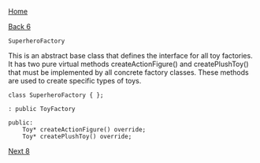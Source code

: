 [Home](page01.md)

[Back 6](page06.md)


```
SuperheroFactory
```

This is an abstract base class that defines the interface for all toy factories. It has two pure virtual methods createActionFigure() and createPlushToy() that must be implemented by all concrete factory classes. These methods are used to create specific types of toys.


```
class SuperheroFactory { };
```

```
: public ToyFactory
```

```
public:
    Toy* createActionFigure() override;
    Toy* createPlushToy() override;
```

[Next 8](page08.md)
